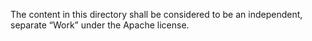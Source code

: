 The content in this directory shall be considered to be an independent, separate “Work” under the Apache license.
